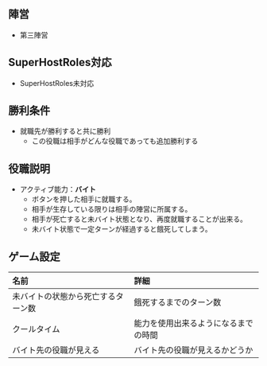 ## 陣営
- 第三陣営

## SuperHostRoles対応
- SuperHostRoles未対応

## 勝利条件
- 就職先が勝利すると共に勝利
  - この役職は相手がどんな役職であっても追加勝利する

## 役職説明
- アクティブ能力：**バイト**
  - ボタンを押した相手に就職する。
  - 相手が生存している限りは相手の陣営に所属する。
  - 相手が死亡すると未バイト状態となり、再度就職することが出来る。
  - 未バイト状態で一定ターンが経過すると餓死してしまう。

## ゲーム設定
| 名前 | 詳細 |
| :-- | :-- |
| 未バイトの状態から死亡するターン数 | 餓死するまでのターン数 |
| クールタイム | 能力を使用出来るようになるまでの時間 |
| バイト先の役職が見える | バイト先の役職が見えるかどうか |